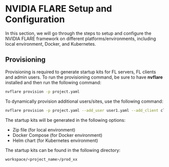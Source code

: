 # NVIDIA FLARE Setup and Configuration

In this section, we will go through the steps to setup and configure the NVIDIA FLARE framework on different platforms/environments, including local environment, Docker, and Kubernetes.


## Provisioning
Provisioning is required to generate startup kits for FL servers, FL clients and admin users.
To run the provisioning command, be sure to have **nvflare** installed and then run the following command:
```bash
nvflare provision -p project.yaml
```
To dynamically provision additional users/sites, use the following command:
```bash
nvflare provision -p project.yaml --add_user user1.yaml --add_client client1.yaml
```
The startup kits will be generated in the following options:
- Zip file (for local environment)
- Docker Compose (for Docker environment)
- Helm chart (for Kubernetes environment)


The startup kits can be found in the following directory:
```bash
workspace/<project_name>/prod_xx
```
